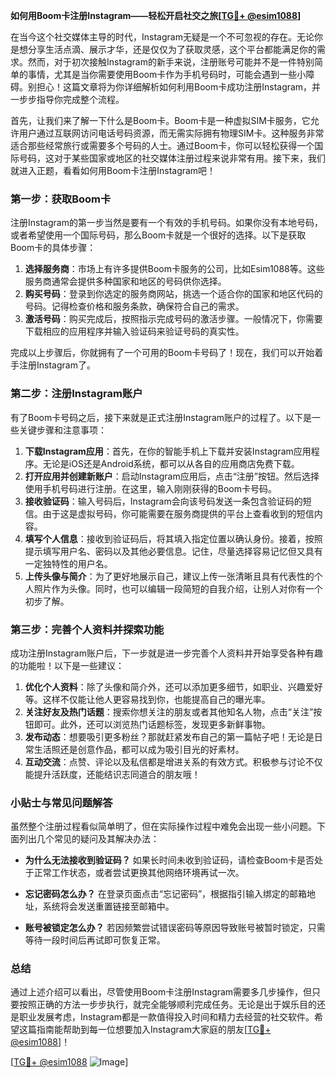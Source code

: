 **如何用Boom卡注册Instagram——轻松开启社交之旅[[TG💪+ @esim1088](https://t.me/s/esim1088)]**

在当今这个社交媒体主导的时代，Instagram无疑是一个不可忽视的存在。无论你是想分享生活点滴、展示才华，还是仅仅为了获取灵感，这个平台都能满足你的需求。然而，对于初次接触Instagram的新手来说，注册账号可能并不是一件特别简单的事情，尤其是当你需要使用Boom卡作为手机号码时，可能会遇到一些小障碍。别担心！这篇文章将为你详细解析如何利用Boom卡成功注册Instagram，并一步步指导你完成整个流程。

首先，让我们来了解一下什么是Boom卡。Boom卡是一种虚拟SIM卡服务，它允许用户通过互联网访问电话号码资源，而无需实际拥有物理SIM卡。这种服务非常适合那些经常旅行或需要多个号码的人士。通过Boom卡，你可以轻松获得一个国际号码，这对于某些国家或地区的社交媒体注册过程来说非常有用。接下来，我们就进入正题，看看如何用Boom卡注册Instagram吧！

### 第一步：获取Boom卡

注册Instagram的第一步当然是要有一个有效的手机号码。如果你没有本地号码，或者希望使用一个国际号码，那么Boom卡就是一个很好的选择。以下是获取Boom卡的具体步骤：

1. **选择服务商**：市场上有许多提供Boom卡服务的公司，比如Esim1088等。这些服务商通常会提供多种国家和地区的号码供你选择。
2. **购买号码**：登录到你选定的服务商网站，挑选一个适合你的国家和地区代码的号码。记得检查价格和服务条款，确保符合自己的需求。
3. **激活号码**：购买完成后，按照指示完成号码的激活步骤。一般情况下，你需要下载相应的应用程序并输入验证码来验证号码的真实性。

完成以上步骤后，你就拥有了一个可用的Boom卡号码了！现在，我们可以开始着手注册Instagram了。

### 第二步：注册Instagram账户

有了Boom卡号码之后，接下来就是正式注册Instagram账户的过程了。以下是一些关键步骤和注意事项：

1. **下载Instagram应用**：首先，在你的智能手机上下载并安装Instagram应用程序。无论是iOS还是Android系统，都可以从各自的应用商店免费下载。
2. **打开应用并创建新账户**：启动Instagram应用后，点击“注册”按钮。然后选择使用手机号码进行注册。在这里，输入刚刚获得的Boom卡号码。
3. **接收验证码**：输入号码后，Instagram会向该号码发送一条包含验证码的短信。由于这是虚拟号码，你可能需要在服务商提供的平台上查看收到的短信内容。
4. **填写个人信息**：接收到验证码后，将其填入指定位置以确认身份。接着，按照提示填写用户名、密码以及其他必要信息。记住，尽量选择容易记忆但又具有一定独特性的用户名。
5. **上传头像与简介**：为了更好地展示自己，建议上传一张清晰且具有代表性的个人照片作为头像。同时，也可以编辑一段简短的自我介绍，让别人对你有一个初步了解。

### 第三步：完善个人资料并探索功能

成功注册Instagram账户后，下一步就是进一步完善个人资料并开始享受各种有趣的功能啦！以下是一些建议：

1. **优化个人资料**：除了头像和简介外，还可以添加更多细节，如职业、兴趣爱好等。这样不仅能让他人更容易找到你，也能提高自己的曝光率。
2. **关注好友及热门话题**：搜索你想关注的朋友或者其他知名人物，点击“关注”按钮即可。此外，还可以浏览热门话题标签，发现更多新鲜事物。
3. **发布动态**：想要吸引更多粉丝？那就赶紧发布自己的第一篇帖子吧！无论是日常生活照还是创意作品，都可以成为吸引目光的好素材。
4. **互动交流**：点赞、评论以及私信都是增进关系的有效方式。积极参与讨论不仅能提升活跃度，还能结识志同道合的朋友哦！

### 小贴士与常见问题解答

虽然整个注册过程看似简单明了，但在实际操作过程中难免会出现一些小问题。下面列出几个常见的疑问及其解决办法：

- **为什么无法接收到验证码？**
  如果长时间未收到验证码，请检查Boom卡是否处于正常工作状态，或者尝试更换其他网络环境再试一次。
  
- **忘记密码怎么办？**
  在登录页面点击“忘记密码”，根据指引输入绑定的邮箱地址，系统将会发送重置链接至邮箱中。

- **账号被锁定怎么办？**
  若因频繁尝试错误密码等原因导致账号被暂时锁定，只需等待一段时间后再试即可恢复正常。

### 总结

通过上述介绍可以看出，尽管使用Boom卡注册Instagram需要多几步操作，但只要按照正确的方法一步步执行，就完全能够顺利完成任务。无论是出于娱乐目的还是职业发展考虑，Instagram都是一款值得投入时间和精力去经营的社交软件。希望这篇指南能帮助到每一位想要加入Instagram大家庭的朋友[[TG💪+ @esim1088](https://t.me/s/esim1088)]！

[[TG💪+ @esim1088](https://t.me/s/esim1088) ![Image](https://i.postimg.cc/4NQfJmqS/Snipaste-2025-05-13-00-14-12.png)]